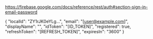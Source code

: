 https://firebase.google.com/docs/reference/rest/auth#section-sign-in-email-password

{
"localId": "ZY1rJK0eYLg...",
"email": "[user@example.com]",
"displayName": "",
"idToken": "[ID_TOKEN]",
"registered": true,
"refreshToken": "[REFRESH_TOKEN]",
"expiresIn": "3600"
}

